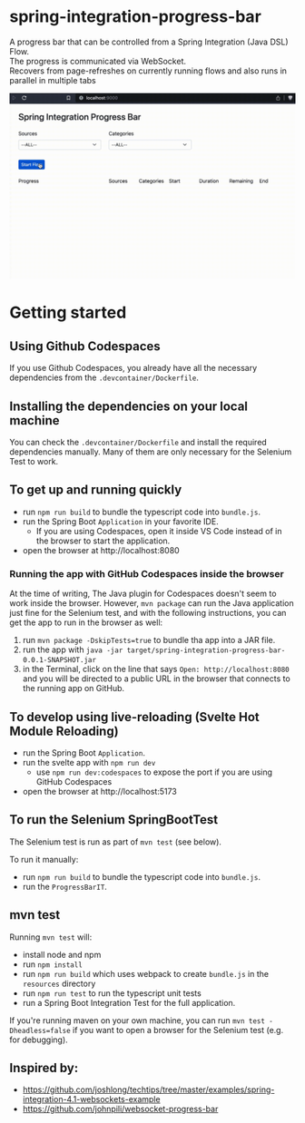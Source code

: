 # spring-integration-progress-bar
A progress bar that can be controlled from a Spring Integration (Java DSL) Flow.  
The progress is communicated via WebSocket.  
Recovers from page-refreshes on currently running flows and also runs in parallel in multiple tabs

![progress-bar.gif](progress-bar.gif)

# Getting started

## Using Github Codespaces
If you use Github Codespaces, you already have all the necessary dependencies from the `.devcontainer/Dockerfile`.

## Installing the dependencies on your local machine
You can check the `.devcontainer/Dockerfile` and install the required dependencies manually. Many of them are only necessary for the Selenium Test to work.

## To get up and running quickly
- run `npm run build` to bundle the typescript code into `bundle.js`.
- run the Spring Boot `Application` in your favorite IDE.
  - If you are using Codespaces, open it inside VS Code instead of in the browser to start the application. 
- open the browser at http://localhost:8080

### Running the app with GitHub Codespaces inside the browser
At the time of writing, The Java plugin for Codespaces doesn't seem to work inside the browser. However, `mvn package` can run the Java application just fine for the Selenium test, and with the following instructions, you can get the app to run in the browser as well:
1. run `mvn package -DskipTests=true` to bundle tha app into a JAR file.
1. run the app with `java -jar target/spring-integration-progress-bar-0.0.1-SNAPSHOT.jar`
1. in the Terminal, click on the line that says `Open: http://localhost:8080` and you will be directed to a public URL in the browser that connects to the running app on GitHub.

## To develop using live-reloading (Svelte Hot Module Reloading)
- run the Spring Boot `Application`.
- run the svelte app with `npm run dev` 
  - use `npm run dev:codespaces` to expose the port if you are using GitHub Codespaces
- open the browser at http://localhost:5173

## To run the Selenium SpringBootTest
The Selenium test is run as part of `mvn test` (see below).

To run it manually:
- run `npm run build` to bundle the typescript code into `bundle.js`.
- run the `ProgressBarIT`.

## mvn test
Running `mvn test` will:
- install node and npm
- run `npm install`
- run `npm run build` which uses webpack to create `bundle.js` in the `resources` directory
- run `npm run test` to run the typescript unit tests
- run a Spring Boot Integration Test for the full application.

If you're running maven on your own machine, you can run `mvn test -Dheadless=false` if you want to open a browser for the Selenium test (e.g. for debugging).

## Inspired by:
* https://github.com/joshlong/techtips/tree/master/examples/spring-integration-4.1-websockets-example
* https://github.com/johnpili/websocket-progress-bar
